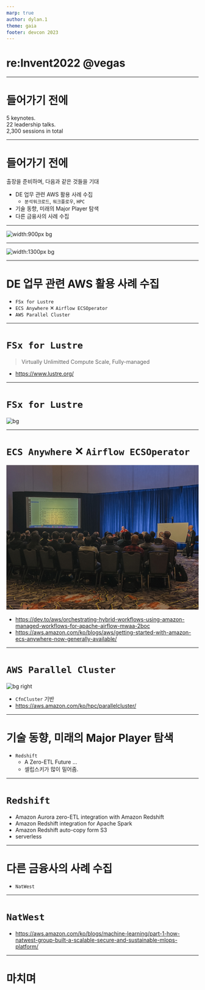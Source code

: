 ```yaml
---
marp: true
author: dylan.1
theme: gaia
footer: devcon 2023
---
```

<!-- _class: lead -->

# re:Invent2022 @vegas<!--fit-->

<!-- comment:
  ...
-->

---
<!--paginate: true -->
<!--header: ""-->

# 들어가기 전에
5 keynotes.  
22 leadership talks.  
2,300 sessions in total

<!-- comment:
    AWS Free-tier 만 사용해본 초급 사용자 입장에서, 개인적으로는 새롭다고 느낀 것들을 정리해봤으나 전혀 새롭지 않을 수 있고, 다녀온지 시간이 제법 지났기때문에 이미 다 알고 계신 내용일 수도 있다는 점 양해 바람.
-->
---
<!--paginate: true -->
<!--header: ""-->

# 들어가기 전에

출장을 준비하며, 다음과 같은 것들을 기대

* DE 업무 관련 AWS 활용 사례 수집
  * `분석워크로드`, `워크플로우`, `HPC`
* 기술 동향, 미래의 Major Player 탐색
* 다른 금융사의 사례 수집

---
<!--header: 들어가기 전에-->

![width:900px bg](./img/reinvent_timetable.png)

---
<!--header: 들어가기 전에-->

![width:1300px bg](https://pbs.twimg.com/media/FTgxPuCagAEMZ8j?format=jpg&name=medium)

---
<!--header: ""-->

# DE 업무 관련 AWS 활용 사례 수집

* `FSx for Lustre`
* `ECS Anywhere` ✕ `Airflow ECSOperator`
* `AWS Parallel Cluster`

---
<!--header: 업무 관련 Best Practices 엿보기-->

# `FSx for Lustre`

> Virtually Unlimitted Compute Scale, Fully-managed

* https://www.lustre.org/

<!-- comment:
  lustre 라는 오픈소스 파일시스템을 기반으로 HPC 등에서 활용하기 좋은 FSx 서비스.
  대충 빠르고 좋은 파일시스템이라고 생각하면 됨, 그만큼 다루기 어려울 수 있겠는데 AWS 에서 다 관리해줌.
  Elastic Network Interface 활용해서, 대역폭 제한 없이 선형으로 성능 늘어남.

  * https://aws.amazon.com/ko/blogs/storage/persistent-storage-for-high-performance-workloads-using-amazon-fsx-for-lustre/
  * https://www.youtube.com/watch?v=6848CCaIqSY&list=PL2yQDdvlhXf_hIzmfHCdbcXj2hS52oP9r&index=99
-->

---
<!--header: 업무 관련 Best Practices 엿보기-->

# `FSx for Lustre`

![bg](https://img1.daumcdn.net/thumb/R1280x0/?scode=mtistory2&fname=https%3A%2F%2Fblog.kakaocdn.net%2Fdn%2FmaGeZ%2FbtrZUB6TRsL%2F7vv3BxKrRiRAaW3P3c4e8k%2Fimg.png)

---
<!--header: 업무 관련 Best Practices 엿보기-->

# `ECS Anywhere` ✕ `Airflow ECSOperator`

![bg](./img/chalktalk_hybrid_workflow.jpg)

* https://dev.to/aws/orchestrating-hybrid-workflows-using-amazon-managed-workflows-for-apache-airflow-mwaa-2boc
* https://aws.amazon.com/ko/blogs/aws/getting-started-with-amazon-ecs-anywhere-now-generally-available/

<!-- comment:
  온프렘 같이 AWS 리전 밖의 컨테이너를 AWS 에서 관리할 수 있게 하는 방법 소개.
  ECS Anywhere 를 이용하면 AWS 리전 외부에 구성된 ECS Agent 에서 명령을 받아다가 컨테이너 작업을 수행해줄 수 있는데, Airflow ECSOperator 와 함께 조합하면 AWS 에서 여러 환경의 워크플로우를 통합 관리할 수 있음.
-->

---
<!--header: 업무 관련 Best Practices 엿보기-->

# `AWS Parallel Cluster`<!--fit-->

![bg right](https://oboki.net/workspace/wp-content/uploads/2023/01/workshop-laptop.jpg)

* `CfnCluster` 기반
* https://aws.amazon.com/ko/hpc/parallelcluster/

<!-- comment:
  workshop 유형의 세션이었고, self-paced lab 이랑 비슷했는데 세션장에 있는 사람들이 다 같은 내용을 실습해보는 점이랑 실제 specialist 들이 조교 역할을 수행해줘서 몰입도가 훨씬 좋았던 것 같음.

  클릭 몇 번으로 cluster 를 구축하고 간단한 샘플 mpi 작업 돌려보는 것까지 해볼 수 있었음.
-->

---
<!--header: ""-->

# 기술 동향, 미래의 Major Player 탐색

* `Redshift`
  * A Zero-ETL Future ...
  * 셀립스키가 많이 밀어줌.

<!-- comment:
    서비스들을 조합하는것에 어려움.
    앞으로는 이런 중간 과정을 없애는 DB/분석 서비스 간 통합을 
    https://youtu.be/LQbdJiPNstE?t=350
-->
---
<!--header: 기술 동향, 미래의 Major Player 탐색-->

# `Redshift`

  * Amazon Aurora zero-ETL integration with Amazon Redshift
  * Amazon Redshift integration for Apache Spark
  * Amazon Redshift auto-copy form S3
* serverless

<!-- comment:
  * https://aws.amazon.com/ko/blogs/big-data/top-analytics-announcements-of-aws-reinvent-2022/
-->

---
<!--header: ""-->

# 다른 금융사의 사례 수집

* `NatWest`

---
<!--header: 다른 금융사의 사례 수집-->

# `NatWest`

* https://aws.amazon.com/ko/blogs/machine-learning/part-1-how-natwest-group-built-a-scalable-secure-and-sustainable-mlops-platform/

<!-- comment
  NatWest 의 데이터팀과 AWS 의 Specialist 들이 함께 만든 NatWest 의 MLOps 소개. 은행과 같은 특수한 환경에서도 `AWS Professional Services` 와 Specialist 들과 함께라면 MLOps 할 수 있어. 프로페셔널 서비스 홍보처럼 넘어간 듯.
  
  아무튼 SageMaker 는 원래 짱인데 은행처럼 특수한 환경에서도 `CodeArtifact` 라던지, dev/test/prod 환경별로 권한이 제한된 배포 모델을 도입해, Secure 하고 Auditable 한, SageMaker 기반 MLOps 를 할 수 있다는 사례를 보여준 세션.
-->

---
<!--header: ""-->

# 마치며

